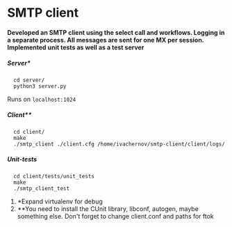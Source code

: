 # SMTP client

#### Developed an SMTP client using the select call and workflows. Logging in a separate process. All messages are sent for one MX per session. Implemented unit tests as well as a test server

##### Server*
```
  cd server/
  python3 server.py
```
Runs on `localhost:1024`

##### Client**

```
  cd client/
  make
  ./smtp_client ./client.cfg /home/ivachernov/smtp-client/client/logs/
```

##### Unit-tests
```
  cd client/tests/unit_tests
  make
  ./smtp_client_test
```

1. *Expand virtualenv for debug
2. **You need to install the CUnit library, libconf, autogen, maybe something else. Don't forget to change client.conf and paths for ftok